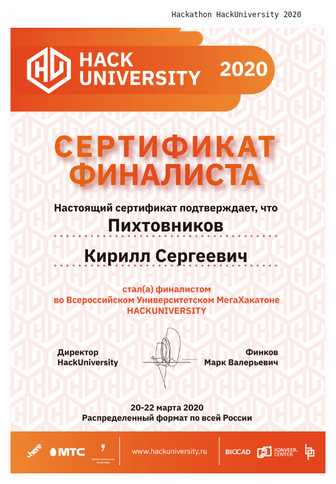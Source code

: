                                         Hackathon HackUniversity 2020
                                        
![alt text](https://github.com/kpikhtovnikov/Hackathon-HackUniversity-2020/blob/main/%D0%A1%D0%B5%D1%80%D1%82%D0%B8%D1%84%D0%B8%D0%BA%D0%B0%D1%82.png)

